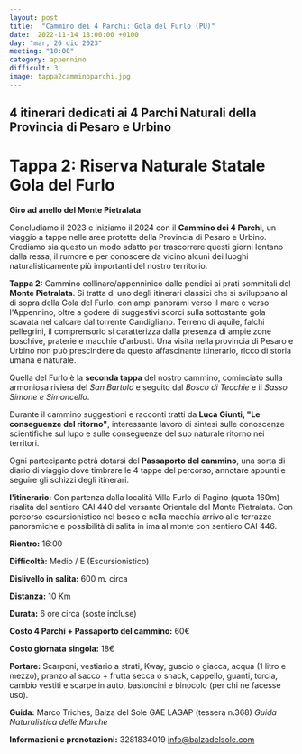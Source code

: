 ```yaml
---
layout: post
title:  "Cammino dei 4 Parchi: Gola del Furlo (PU)"
date:  2022-11-14 18:00:00 +0100
day: "mar, 26 dic 2023"
meeting: "10:00"
category: appennino 
difficult: 3
image: tappa2camminoparchi.jpg
---
```


## 4 itinerari dedicati ai 4 Parchi Naturali della Provincia di Pesaro e Urbino

# Tappa 2: Riserva Naturale Statale Gola del Furlo

**Giro ad anello del Monte Pietralata**

Concludiamo il 2023 e iniziamo il 2024 con il **Cammino dei 4 Parchi**, un viaggio a tappe nelle aree protette della Provincia di Pesaro e Urbino. Crediamo sia questo un modo adatto per trascorrere questi giorni lontano dalla ressa, il rumore e per conoscere da vicino alcuni dei luoghi naturalisticamente più importanti del nostro territorio.

**Tappa 2:** Cammino collinare/appenninico dalle pendici ai prati sommitali del **Monte Pietralata**.
Si tratta di uno degli itinerari classici che si sviluppano al di sopra della Gola del Furlo, con ampi panorami verso il mare e verso l'Appennino, oltre a godere di suggestivi scorci sulla sottostante gola scavata nel calcare dal torrente Candigliano.
Terreno di aquile, falchi pellegrini, il comprensorio si caratterizza dalla presenza di ampie zone boschive, praterie e macchie d'arbusti.
Una visita nella provincia di Pesaro e Urbino non può prescindere da questo affascinante itinerario, ricco di storia umana e naturale.

Quella del Furlo è la **seconda tappa** del nostro cammino, cominciato sulla armoniosa riviera del *San Bartolo* e seguito dal *Bosco di Tecchie* e il *Sasso Simone e Simoncello*.

Durante il cammino suggestioni e racconti tratti da **Luca Giunti, "Le conseguenze del ritorno"**, interessante lavoro di sintesi sulle conoscenze scientifiche sul lupo e sulle conseguenze del suo naturale ritorno nei territori.

Ogni partecipante potrà dotarsi del **Passaporto del cammino**, una sorta di diario di viaggio dove timbrare le 4 tappe del percorso, annotare appunti e seguire gli schizzi degli itinerari.

**l'itinerario:** Con partenza dalla località Villa Furlo di Pagino (quota 160m) risalita del sentiero CAI 440 del versante Orientale del Monte Pietralata. Con percorso escursionistico nel bosco e nella macchia arrivo alle terrazze panoramiche e possibilità di salita in ima al monte con sentiero CAI 446. 

**Rientro:** 16:00 

**Difficoltà:** Medio / E (Escursionistico)

**Dislivello in salita:**  600 m. circa

**Distanza:** 10 Km

**Durata:** 6 ore circa (soste incluse)

**Costo 4 Parchi + Passaporto del cammino:** 60€

**Costo giornata singola:** 18€

**Portare:** Scarponi, vestiario a strati, Kway, guscio o giacca, acqua (1 litro e mezzo), pranzo al sacco + frutta secca o snack, cappello, guanti, torcia, cambio vestiti e scarpe in auto, bastoncini e binocolo (per chi ne facesse uso). 

**Guida:** Marco Triches, Balza del Sole GAE LAGAP (tessera n.368)
*Guida Naturalistica delle Marche*

**Informazioni e prenotazioni:** 3281834019 info@balzadelsole.com
